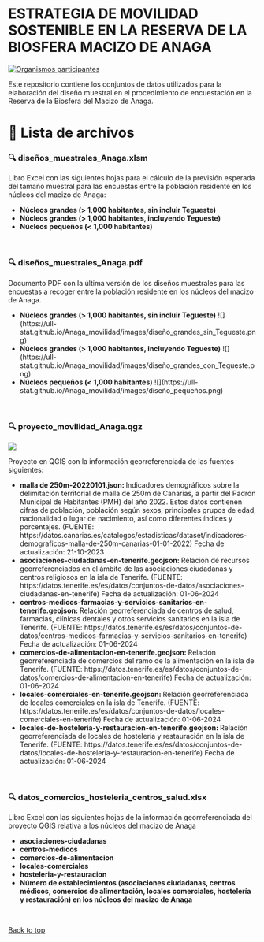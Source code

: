 
# ESTRATEGIA DE MOVILIDAD SOSTENIBLE EN LA RESERVA DE LA BIOSFERA MACIZO DE ANAGA

[![Organismos participantes](https://ull-stat.github.io/Anaga_movilidad/images/anaga_logos.png)](https://ull-stat.github.io/Anaga_movilidad)

Este repositorio contiene los conjuntos de datos utilizados para la elaboración del diseño muestral en el procedimiento de encuestación en la Reserva de la Biosfera del Macizo de Anaga. 



# 📙 Lista de archivos 


<a name="xlsm_anaga"></a>
### 🔍 diseños_muestrales_Anaga.xlsm

Libro Excel con las siguientes hojas para el cálculo de la previsión esperada del tamaño muestral para las encuestas entre la población residente en los núcleos del 
macizo de Anaga:
<ul>
<li><b>Núcleos grandes (> 1,000 habitantes, sin incluir Tegueste)</b> 
</li> 
<li><b>Núcleos grandes (> 1,000 habitantes, incluyendo Tegueste)</b> 
</li>
<li><b>Núcleos pequeños (< 1,000 habitantes)</b> 
</li>
</ul>
<br>

<a name="pdf_anaga"></a>
### 🔍 diseños_muestrales_Anaga.pdf

Documento PDF con la última versión de los diseños muestrales para las encuestas a recoger entre la población residente en los núcleos del 
macizo de Anaga.
<ul>
<li><b>Núcleos grandes (> 1,000 habitantes, sin incluir Tegueste)</b> 
![](https://ull-stat.github.io/Anaga_movilidad/images/diseño_grandes_sin_Tegueste.png)
</li> 
<li><b>Núcleos grandes (> 1,000 habitantes, incluyendo Tegueste)</b> 
![](https://ull-stat.github.io/Anaga_movilidad/images/diseño_grandes_con_Tegueste.png)
</li>
<li><b>Núcleos pequeños (< 1,000 habitantes)</b> 
![](https://ull-stat.github.io/Anaga_movilidad/images/diseño_pequeños.png)
</li>
</ul>
<br>

<a name="qgis_anaga"></a>
### 🔍 proyecto_movilidad_Anaga.qgz

![](https://ull-stat.github.io/Anaga_movilidad/images/anaga_nucleos.png)

Proyecto en QGIS con la información georreferenciada de las fuentes siguientes:
<ul>
<li><b> malla de 250m-20220101.json: </b> Indicadores demográficos sobre la delimitación territorial de malla de 250m de Canarias, 
a partir del Padrón Municipal de Habitantes (PMH) del año 2022. Estos datos contienen cifras de población, población según sexos, 
principales grupos de edad, nacionalidad o lugar de nacimiento, así como diferentes índices y porcentajes.
(FUENTE: https://datos.canarias.es/catalogos/estadisticas/dataset/indicadores-demograficos-malla-de-250m-canarias-01-01-2022)
Fecha de actualización: 21-10-2023
</li> 
<li><b> asociaciones-ciudadanas-en-tenerife.geojson: </b> Relación de recursos georreferenciados en el ámbito de las asociaciones ciudadanas y centros religiosos en la isla de Tenerife.
(FUENTE: https://datos.tenerife.es/es/datos/conjuntos-de-datos/asociaciones-ciudadanas-en-tenerife)
Fecha de actualización: 01-06-2024
</li> 
<li><b> centros-medicos-farmacias-y-servicios-sanitarios-en-tenerife.geojson: </b> Relación georreferenciada de centros de salud, farmacias, clínicas dentales y otros servicios sanitarios en la isla de Tenerife.
(FUENTE: https://datos.tenerife.es/es/datos/conjuntos-de-datos/centros-medicos-farmacias-y-servicios-sanitarios-en-tenerife)
Fecha de actualización: 01-06-2024
</li> 
<li><b> comercios-de-alimentacion-en-tenerife.geojson: </b> Relación georreferenciada de comercios del ramo de la alimentación en la isla de Tenerife.
(FUENTE: https://datos.tenerife.es/es/datos/conjuntos-de-datos/comercios-de-alimentacion-en-tenerife)
Fecha de actualización: 01-06-2024
</li> 
<li><b> locales-comerciales-en-tenerife.geojson: </b> Relación georreferenciada de locales comerciales en la isla de Tenerife.
(FUENTE: https://datos.tenerife.es/es/datos/conjuntos-de-datos/locales-comerciales-en-tenerife)
Fecha de actualización: 01-06-2024 
</li> 
<li><b> locales-de-hosteleria-y-restauracion-en-tenerife.geojson: </b> Relación georreferenciada de locales de hostelería y restauración en la isla de Tenerife.
(FUENTE: https://datos.tenerife.es/es/datos/conjuntos-de-datos/locales-de-hosteleria-y-restauracion-en-tenerife)
Fecha de actualización: 01-06-2024 
</li> 
</ul>
<br>

<a name="xls_gis_anaga"></a>
### 🔍 datos_comercios_hosteleria_centros_salud.xlsx

Libro Excel con las siguientes hojas de la información georreferenciada del proyecto QGIS relativa a los núcleos del macizo de Anaga 
<ul>
<li><b>asociaciones-ciudadanas</b> 
</li> 
<li><b>centros-medicos</b> 
</li> 
<li><b>comercios-de-alimentacion</b> 
</li> 
<li><b>locales-comerciales</b> 
</li> 
<li><b>hosteleria-y-restauracion</b> 
</li>
<li><b>Número de establecimientos (asociaciones ciudadanas, centros médicos, comercios de alimentación, locales comerciales, hostelería y restauración)
en los núcleos del macizo de Anaga </b> 
</li>
</ul>
<br>


<a href="#top">Back to top</a>





